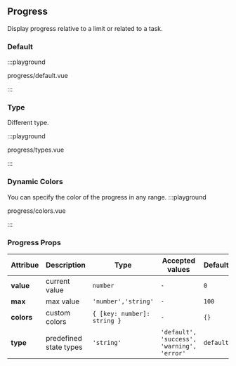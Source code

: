 ## Progress

Display progress relative to a limit or related to a task.

### Default

:::playground

progress/default.vue

:::

### Type

Different type.

:::playground

progress/types.vue

:::

### Dynamic Colors

You can specify the color of the progress in any range.
:::playground

progress/colors.vue

:::

### Progress Props

| Attribue   | Description            | Type                        | Accepted values                            | Default   |
| ---------- | ---------------------- | --------------------------- | ------------------------------------------ | --------- |
| **value**  | current value          | `number`                    | `-`                                        | `0`       |
| **max**    | max value              | `'number','string'`         | `-`                                        | `100`     |
| **colors** | custom colors          | `{ [key: number]: string }` | `-`                                        | `{}`      |
| **type**   | predefined state types | `'string'`                  | `'default', 'success', 'warning', 'error'` | `default` |
